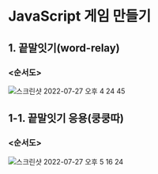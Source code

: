 # JavaScript 게임 만들기
## 1. 끝말잇기(word-relay)
### <순서도>
![스크린샷 2022-07-27 오후 4 24 45](https://user-images.githubusercontent.com/71623879/181187094-da2582fa-1907-44de-9266-30a850f7507e.png)
## 1-1. 끝말잇기 응용(쿵쿵따)
### <순서도>
![스크린샷 2022-07-27 오후 5 16 24](https://user-images.githubusercontent.com/71623879/181197596-52d15e0f-6e55-46fc-8b65-377f54d42b96.png)
